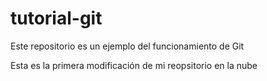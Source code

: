 # tutorial-git
Este repositorio es un ejemplo del funcionamiento de Git

Esta es la primera modificación de mi reopsitorio en la nube
